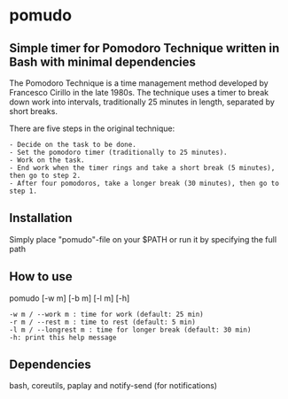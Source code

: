 # pomudo



## Simple timer for Pomodoro Technique written in Bash with minimal dependencies

The Pomodoro Technique is a time management method developed by Francesco Cirillo in the late 1980s. The technique uses a timer to break down work into intervals, traditionally 25 minutes in length, separated by short breaks. 

There are five steps in the original technique:

    - Decide on the task to be done.
    - Set the pomodoro timer (traditionally to 25 minutes).
    - Work on the task.
    - End work when the timer rings and take a short break (5 minutes), then go to step 2.
    - After four pomodoros, take a longer break (30 minutes), then go to step 1.
    
    
## Installation
Simply place "pomudo"-file on your $PATH or run it by specifying the full path


## How to use
pomudo [-w m] [-b m] [-l m] [-h]

	-w m / --work m : time for work (default: 25 min)
	-r m / --rest m : time to rest (default: 5 min)
	-l m / --longrest m : time for longer break (default: 30 min)
	-h: print this help message
      
## Dependencies

bash, coreutils, paplay and notify-send (for notifications)
      

